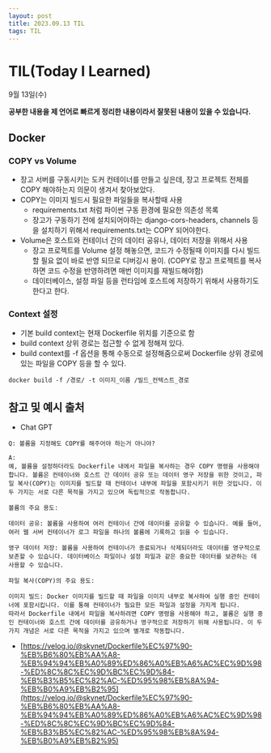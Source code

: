 ```yaml
---
layout: post
title: 2023.09.13 TIL
tags: TIL
---
```


# TIL(Today I Learned)

9월 13일(수)

**공부한 내용을 제 언어로 빠르게 정리한 내용이라서 잘못된 내용이 있을 수 있습니다.**

## Docker

### COPY vs Volume

- 장고 서버를 구동시키는 도커 컨테이너를 만들고 싶은데, 장고 프로젝트 전체를 COPY 해야하는지 의문이 생겨서 찾아보았다.
- COPY는 이미지 빌드시 필요한 파일들을 복사할때 사용
  - requirements.txt 처럼 파이썬 구동 환경에 필요한 의존성 목록
  - 장고가 구동하기 전에 설치되어야하는 django-cors-headers, channels 등을 설치하기 위해서 requirements.txt는 COPY 되어야한다.
- Volume은 호스트와 컨테이너 간의 데이터 공유나, 데이터 저장을 위해서 사용
  - 장고 프로젝트를 Volume 설정 해놓으면, 코드가 수정될때 이미지를 다시 빌드할 필요 없이 바로 반영 되므로 디버깅시 용이. (COPY로 장고 프로젝트를 복사하면 코드 수정을 반영하려면 매번 이미지를 재빌드해야함)
  - 데이터베이스, 설정 파일 등을 런타임에 호스트에 저장하기 위해서 사용하기도 한다고 한다.

### Context 설정

- 기본 build context는 현재 Dockerfile 위치를 기준으로 함
- build context 상위 경로는 접근할 수 없게 정해져 있다.
- build context를 -f 옵션을 통해 수동으로 설정해줌으로써 Dockerfile 상위 경로에 있는 파일을 COPY 등을 할 수 있다.

```
docker build -f /경로/ -t 이미지_이름 /빌드_컨텍스트_경로
```

## 참고 및 예시 출처

- Chat GPT

```
Q: 볼륨을 지정해도 COPY를 해주어야 하는거 아니야?

A:
예, 볼륨을 설정하더라도 Dockerfile 내에서 파일을 복사하는 경우 COPY 명령을 사용해야 합니다. 볼륨은 컨테이너와 호스트 간 데이터 공유 또는 데이터 영구 저장을 위한 것이고, 파일 복사(COPY)는 이미지를 빌드할 때 컨테이너 내부에 파일을 포함시키기 위한 것입니다. 이 두 가지는 서로 다른 목적을 가지고 있으며 독립적으로 작동합니다.

볼륨의 주요 용도:

데이터 공유: 볼륨을 사용하여 여러 컨테이너 간에 데이터를 공유할 수 있습니다. 예를 들어, 여러 웹 서버 컨테이너가 로그 파일을 하나의 볼륨에 기록하고 읽을 수 있습니다.

영구 데이터 저장: 볼륨을 사용하여 컨테이너가 종료되거나 삭제되더라도 데이터를 영구적으로 보존할 수 있습니다. 데이터베이스 파일이나 설정 파일과 같은 중요한 데이터를 보관하는 데 사용할 수 있습니다.

파일 복사(COPY)의 주요 용도:

이미지 빌드: Docker 이미지를 빌드할 때 파일을 이미지 내부로 복사하여 실행 중인 컨테이너에 포함시킵니다. 이를 통해 컨테이너가 필요한 모든 파일과 설정을 가지게 됩니다.
따라서 Dockerfile 내에서 파일을 복사하려면 COPY 명령을 사용해야 하고, 볼륨은 실행 중인 컨테이너와 호스트 간에 데이터를 공유하거나 영구적으로 저장하기 위해 사용됩니다. 이 두 가지 개념은 서로 다른 목적을 가지고 있으며 별개로 작동합니다.
```

- [https://velog.io/@skynet/Dockerfile%EC%97%90-%EB%B6%80%EB%AA%A8-%EB%94%94%EB%A0%89%ED%86%A0%EB%A6%AC%EC%9D%98-%ED%8C%8C%EC%9D%BC%EC%9D%84-%EB%B3%B5%EC%82%AC-%ED%95%98%EB%8A%94-%EB%B0%A9%EB%B2%95](https://velog.io/@skynet/Dockerfile%EC%97%90-%EB%B6%80%EB%AA%A8-%EB%94%94%EB%A0%89%ED%86%A0%EB%A6%AC%EC%9D%98-%ED%8C%8C%EC%9D%BC%EC%9D%84-%EB%B3%B5%EC%82%AC-%ED%95%98%EB%8A%94-%EB%B0%A9%EB%B2%95)
